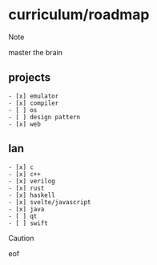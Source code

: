 # curriculum/roadmap

> [!note]
> master the brain

## projects
    - [x] emulator
    - [x] compiler
    - [ ] os
    - [ ] design pattern
    - [x] web

## lan
    - [x] c
    - [x] c++
    - [x] verilog
    - [x] rust
    - [x] haskell
    - [x] svelte/javascript
    - [x] java
    - [ ] qt
    - [ ] swift

> [!caution]
>  eof
